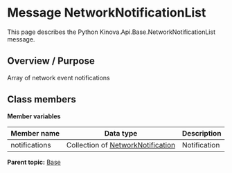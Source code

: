 # Message NetworkNotificationList

This page describes the Python Kinova.Api.Base.NetworkNotificationList message.

## Overview / Purpose

Array of network event notifications

## Class members

 **Member variables** 

|Member name|Data type|Description|
|-----------|---------|-----------|
|notifications|Collection of [NetworkNotification](msg_Base_NetworkNotification.md#)|Notification|

**Parent topic:** [Base](../references/summary_Base.md)

